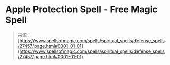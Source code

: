 <!--yml
category: 未分类
date: 2024-06-12 19:16:31
-->

# Apple Protection Spell - Free Magic Spell

> 来源：[https://www.spellsofmagic.com/spells/spiritual_spells/defense_spells/27457/page.html#0001-01-01](https://www.spellsofmagic.com/spells/spiritual_spells/defense_spells/27457/page.html#0001-01-01)